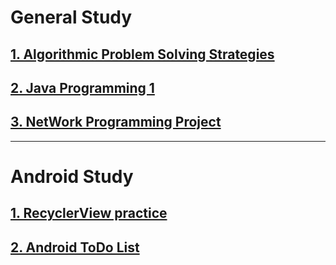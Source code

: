 # General Study
## [1. Algorithmic Problem Solving Strategies](https://github.com/SeungWonU/myStudy/tree/master/Algorithmic%20Problem%20Solving%20Strategies)
## [2. Java Programming 1](https://github.com/SeungWonU/myStudy/tree/master/Java%20Programming%201)
## [3. NetWork Programming Project](https://github.com/SeungWonU/myStudy/tree/master/NetWork%20Programming%20Project)

----------------------------------------------------------------

# Android Study
## [1. RecyclerView practice](https://github.com/SeungWonU/AndroidDev)
## [2. Android ToDo List](https://github.com/SeungWonU/myStudy/tree/master/Android%20TodoList)
